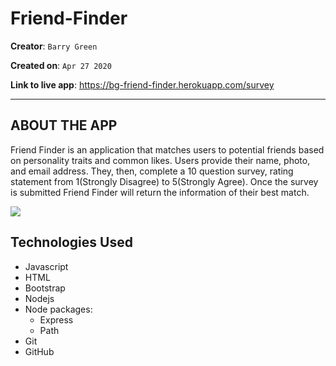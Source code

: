 # Friend-Finder
**Creator**: `Barry Green`

**Created on**: `Apr 27 2020`

**Link to live app**: https://bg-friend-finder.herokuapp.com/survey
- - -

## ABOUT THE APP
Friend Finder is an application that matches users to potential friends based on personality traits and common likes. Users provide their name, photo, and email address. They, then, complete a 10 question survey, rating statement from 1(Strongly Disagree) to 5(Strongly Agree). Once the survey is submitted Friend Finder will return the information of their best match.

<img src="https://giphy.com/embed/dY0vJrg5NdLYcHjDAT" >




## Technologies Used
* Javascript
* HTML
* Bootstrap
* Nodejs
* Node packages:
    * Express
    * Path
* Git
* GitHub